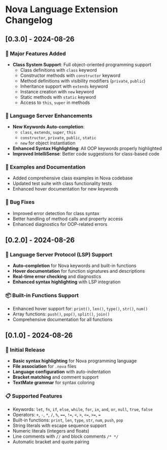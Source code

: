 # Nova Language Extension Changelog

## [0.3.0] - 2024-08-26

### 🎉 Major Features Added
- **Class System Support**: Full object-oriented programming support
  - Class definitions with `class` keyword
  - Constructor methods with `constructor` keyword
  - Method definitions with visibility modifiers (`private`, `public`)
  - Inheritance support with `extends` keyword
  - Instance creation with `new` keyword
  - Static methods with `static` keyword
  - Access to `this`, `super` in methods

### 🔧 Language Server Enhancements
- **New Keywords Auto-completion**:
  - `class`, `extends`, `super`, `this`
  - `constructor`, `private`, `public`, `static`
  - `new` for object instantiation
- **Enhanced Syntax Highlighting**: All OOP keywords properly highlighted
- **Improved IntelliSense**: Better code suggestions for class-based code

### 📝 Examples and Documentation
- Added comprehensive class examples in Nova codebase
- Updated test suite with class functionality tests
- Enhanced hover documentation for new keywords

### 🐛 Bug Fixes
- Improved error detection for class syntax
- Better handling of method calls and property access
- Enhanced diagnostics for OOP-related errors

## [0.2.0] - 2024-08-26

### 🚀 Language Server Protocol (LSP) Support
- **Auto-completion** for Nova keywords and built-in functions
- **Hover documentation** for function signatures and descriptions
- **Real-time error checking** and diagnostics
- **Enhanced syntax highlighting** with LSP integration

### 📦 Built-in Functions Support
- Enhanced hover support for: `print()`, `len()`, `type()`, `str()`, `num()`
- Array functions: `push()`, `pop()`, `split()`, `join()`
- Comprehensive documentation for all functions

## [0.1.0] - 2024-08-26

### 🎯 Initial Release
- **Basic syntax highlighting** for Nova programming language
- **File association** for `.nova` files
- **Language configuration** with auto-indentation
- **Bracket matching** and comment support
- **TextMate grammar** for syntax coloring

### 📋 Supported Features
- Keywords: `let`, `fn`, `if`, `else`, `while`, `for`, `in`, `and`, `or`, `null`, `true`, `false`
- Operators: `+`, `-`, `*`, `/`, `%`, `==`, `!=`, `<`, `>`, `<=`, `>=`, `=`
- Built-in functions: `print`, `len`, `type`, `str`, `num`, `push`, `pop`
- String literals with escape sequence support
- Numeric literals (integers and floats)
- Line comments with `//` and block comments `/* */`
- Automatic bracket and quote pairing